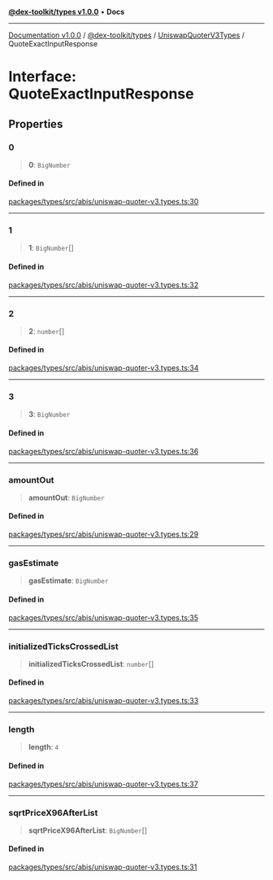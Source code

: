 [**@dex-toolkit/types v1.0.0**](../../../README.md) • **Docs**

***

[Documentation v1.0.0](../../../../../packages.md) / [@dex-toolkit/types](../../../README.md) / [UniswapQuoterV3Types](../README.md) / QuoteExactInputResponse

# Interface: QuoteExactInputResponse

## Properties

### 0

> **0**: `BigNumber`

#### Defined in

[packages/types/src/abis/uniswap-quoter-v3.types.ts:30](https://github.com/niZmosis/dex-toolkit/blob/3d8b41b44787b30fbea5de3ab4737662ffb61bc8/packages/types/src/abis/uniswap-quoter-v3.types.ts#L30)

***

### 1

> **1**: `BigNumber`[]

#### Defined in

[packages/types/src/abis/uniswap-quoter-v3.types.ts:32](https://github.com/niZmosis/dex-toolkit/blob/3d8b41b44787b30fbea5de3ab4737662ffb61bc8/packages/types/src/abis/uniswap-quoter-v3.types.ts#L32)

***

### 2

> **2**: `number`[]

#### Defined in

[packages/types/src/abis/uniswap-quoter-v3.types.ts:34](https://github.com/niZmosis/dex-toolkit/blob/3d8b41b44787b30fbea5de3ab4737662ffb61bc8/packages/types/src/abis/uniswap-quoter-v3.types.ts#L34)

***

### 3

> **3**: `BigNumber`

#### Defined in

[packages/types/src/abis/uniswap-quoter-v3.types.ts:36](https://github.com/niZmosis/dex-toolkit/blob/3d8b41b44787b30fbea5de3ab4737662ffb61bc8/packages/types/src/abis/uniswap-quoter-v3.types.ts#L36)

***

### amountOut

> **amountOut**: `BigNumber`

#### Defined in

[packages/types/src/abis/uniswap-quoter-v3.types.ts:29](https://github.com/niZmosis/dex-toolkit/blob/3d8b41b44787b30fbea5de3ab4737662ffb61bc8/packages/types/src/abis/uniswap-quoter-v3.types.ts#L29)

***

### gasEstimate

> **gasEstimate**: `BigNumber`

#### Defined in

[packages/types/src/abis/uniswap-quoter-v3.types.ts:35](https://github.com/niZmosis/dex-toolkit/blob/3d8b41b44787b30fbea5de3ab4737662ffb61bc8/packages/types/src/abis/uniswap-quoter-v3.types.ts#L35)

***

### initializedTicksCrossedList

> **initializedTicksCrossedList**: `number`[]

#### Defined in

[packages/types/src/abis/uniswap-quoter-v3.types.ts:33](https://github.com/niZmosis/dex-toolkit/blob/3d8b41b44787b30fbea5de3ab4737662ffb61bc8/packages/types/src/abis/uniswap-quoter-v3.types.ts#L33)

***

### length

> **length**: `4`

#### Defined in

[packages/types/src/abis/uniswap-quoter-v3.types.ts:37](https://github.com/niZmosis/dex-toolkit/blob/3d8b41b44787b30fbea5de3ab4737662ffb61bc8/packages/types/src/abis/uniswap-quoter-v3.types.ts#L37)

***

### sqrtPriceX96AfterList

> **sqrtPriceX96AfterList**: `BigNumber`[]

#### Defined in

[packages/types/src/abis/uniswap-quoter-v3.types.ts:31](https://github.com/niZmosis/dex-toolkit/blob/3d8b41b44787b30fbea5de3ab4737662ffb61bc8/packages/types/src/abis/uniswap-quoter-v3.types.ts#L31)
